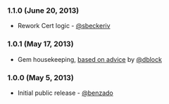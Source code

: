 ### 1.1.0 (June 20, 2013)

* Rework Cert logic - [@sbeckeriv]

### 1.0.1 (May 17, 2013)

* Gem housekeeping, [based on advice](http://code.dblock.org/your-first-ruby-gem) by [@dblock]

### 1.0.0 (May 5, 2013)

* Initial public release - [@benzado]

[@benzado]: http://github.com/benzado
[@sbeckeriv]: http://github.com/sbeckeriv
[@dblock]: http://github.com/dblock
